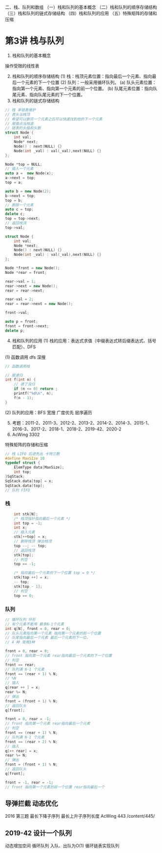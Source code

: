 
二、栈、队列和数组
	（一）栈和队列的基本概念
	（二）栈和队列的顺序存储结构
	（三）栈和队列的链式存储结构
	（四）栈和队列的应用
	（五）特殊矩阵的存储和压缩

# 第3讲 栈与队列
1. 栈和队列的基本概念

操作受限的线性表

2. 栈和队列的顺序存储结构
	(1) 栈：栈顶元素位置：指向最后一个元素、指向最后一个元素的下一个位置
	(2) 队列：一般采用循环队列。
		(a) 队头元素位置：指向第一个元素、指向第一个元素的前一个位置。
		(b) 队尾元素位置：指向队尾元素、指向队尾元素的下一个位置。
3. 栈和队列的链式存储结构
  
```C++
// 栈 单链表维护
// 表头当栈顶
// 希望可以删完一个元素之后可以快速找到他的下一个元素
// 尾借点当栈底
// 链表的头插和头删
struct Node {
    int val;
    Node* next;
    Node() : next(NULL) {}
    Node(int _val) : val(_val),next(NULL) {}
};

Node *top = NULL;
// 插入一个元素
auto a =  new Node(x);
a->next = top;
top = a;

auto b = new Node(2);
b->next = top;
top = b;
// 删除一个元素
auto c = top;
delete c;
top = top->next;
// 返回栈顶
top->val;
```

```C++
struct Node {
    int val;
    Node *next;
    Node() : next(NULL) {}
    Node(int _val) : val(_val),next(NULL) {}
};

Node *front = new Node();
Node *rear = front;

rear->val = 1;
rear->next = new Node();
rear = rear->next;

rear-val = 2;
rear = rear->next = new Node();

front->val;

auto p = front;
front = front->next;
delete p;

```

4. 栈和队列的应用
	(1) 栈的应用：表达式求值（中缀表达式转后缀表达式、括号匹配）、DFS

(1) 函数调用 dfs 深搜

```C++
// 函数调用栈
```
```C++
// 尾递归
int f(int n) {
    // 递了没归
    if (n <= 0) return ;
    printf("%d\n", n);
    f(n - 1);
}
```

(2) 队列的应用：BFS 宽搜 广度优先 层序遍历

5. 考题：2011-2、2011-3、2012-2、2013-2、2014-2、2014-3、2015-1、2016-3、2017-2、2018-1、2018-2、2019-42、2020-2
6. AcWing 3302

特殊矩阵的存储和压缩

```C++
// 栈 LIFO 后进先出 卡特兰数
#define MaxSIze 10
typedef struct {
    ElemType data[MaxSize];
    int top;
}SqStack;
SqStack.data[top] = x;
SqStack.data[top];
// 队列 FIFO

```

### 栈

```C++
    int stk[N];
    /* 栈顶指针指向最后一个元素 */
    int top = -1;
    int x;
    // 插入元素
    stk[++top] = x;
    // 删除栈顶 弹出栈顶
    top --; -- top;
    // 返回栈顶
    stk[top];
    // 判空
    top == -1;

    /* 指向最后一个元素的下一个位置 top = 0 */
    stk[top ++] = x;
    -- top;
    stk[top - 1];
    // 判空
    top == 0;
```

### 队列
```C++
// 循环队列 环形
// 有个元素不能用 最多N-1个元素
int q[N], front = 0, rear = 0;
// 队头元素指向第一个元素 指向第一个元素的前一个位置
// 队尾指向最后一个元素 最后一个元素的下一位。
// 4 种 常用3种

front = 0, rear = 0;
// front 指向第一个元素 rear指向最后一个元素的下一个位置
// 判空
front == rear;
// 队列满 N-1 个元素
front == (rear + 1) % N;
// %N
// 插入
q[rear ++ ] = x;
rear %= N;
// 弹出
front = (front + 1) % N;
// 返回队头
q[front];

front = 0, rear = -1;
// front 指向第一个元素 rear指向最后一个元素
// 判空
front == (rear + 1) % N;
// 队列满 N-1 个元素
front == (rear + 2) % N;
// 插入
q[++ rear] = x;
rear %= N;
// 弹出
front = (front + 1) % N;
// 返回队头
q[front];

front = -1, rear = -1;
// front 指向第一个元素的前一个位置 rear指向最后一个
```

## 导弹拦截 动态优化
2016 第三题 最长下降子序列
最长上升子序列长度
AcWing 443 
/content/445/

## 2019-42 设计一个队列
动态增加空间
循环队列
入队、出队为O(1)
循环链表实现队列